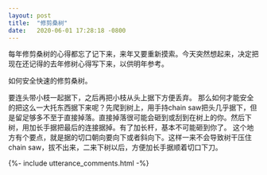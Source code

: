 ```yaml
---
layout: post
title:  "修剪桑树"
date:   2020-06-01 17:28:18 -0800
---
```



每年修剪桑树的心得都忘了记下来，来年又要重新摸索。今天突然想起来，决定把现在还记得的去年修树心得写下来，以供明年参考。

如何安全快速的修剪桑树。

要连头带小枝一起据下，之后再把小枝从头上据下方便丢弃。
那么如何才能安全的把这么一大托东西据下来呢？先爬到树上，用手持chain saw把头几乎据下，但是留足够多不至于直接掉落。直接掉落很可能会砸到或刮到在树上的你。然后下树，用加长手据把最后的连接据掉。有了加长杆，基本不可能砸到你了。
这个地方有个要点，就是据的切口朝向要向下或者斜向下。这样一来不会导致树干压住chain saw，拔不出来，二来下树以后，方便加长手据顺着切口下刀。




{%- include utterance_comments.html -%}